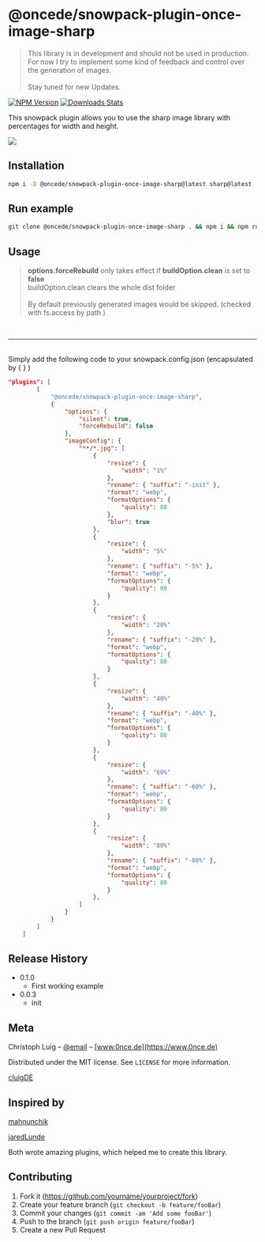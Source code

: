 # @oncede/snowpack-plugin-once-image-sharp
> This library is in development and should not be used in production.<br>
> For now I try to implement some kind of feedback and control over the generation of images.<br><br> Stay tuned for new Updates.

[![NPM Version][npm-image]][npm-url]
[![Downloads Stats][npm-downloads]][npm-url]

This snowpack plugin allows you to use the sharp image library with percentages for width and height.

![](header.png)

## Installation


```sh
npm i -D @oncede/snowpack-plugin-once-image-sharp@latest sharp@latest
```

## Run example


```sh
git clone @oncede/snowpack-plugin-once-image-sharp . && npm i && npm run example
```

## Usage
> <b>options.forceRebuild</b> only takes effect if <b>buildOption.clean</b> is set to <b>false</b> <br>
> buildOption.clean clears the whole dist folder <br><br>
> By default previously generated images would be skipped. (checked with fs.access by path )
<p>
<br>
</p>

***
<p>
<br>
Simply add the following code to your snowpack.config.json (encapsulated by { } )
</p>


```json
"plugins": [
        [
            "@oncede/snowpack-plugin-once-image-sharp",
            {
                "options": {
                    "silent": true,
                    "forceRebuild": false
                },
                "imageConfig": {
                    "**/*.jpg": [
                        {
                            "resize": {
                                "width": "1%"
                            },
                            "rename": { "suffix": "-init" },
                            "format": "webp",
                            "formatOptions": {
                                "quality": 80
                            },
                            "blur": true
                        },
                        {
                            "resize": {
                                "width": "5%"
                            },
                            "rename": { "suffix": "-5%" },
                            "format": "webp",
                            "formatOptions": {
                                "quality": 80
                            }
                        },
                        {
                            "resize": {
                                "width": "20%"
                            },
                            "rename": { "suffix": "-20%" },
                            "format": "webp",
                            "formatOptions": {
                                "quality": 80
                            }
                        },
                        {
                            "resize": {
                                "width": "40%"
                            },
                            "rename": { "suffix": "-40%" },
                            "format": "webp",
                            "formatOptions": {
                                "quality": 80
                            }
                        },
                        {
                            "resize": {
                                "width": "60%"
                            },
                            "rename": { "suffix": "-60%" },
                            "format": "webp",
                            "formatOptions": {
                                "quality": 80
                            }
                        },
                        {
                            "resize": {
                                "width": "80%"
                            },
                            "rename": { "suffix": "-80%" },
                            "format": "webp",
                            "formatOptions": {
                                "quality": 80
                            }
                        },
                    ]
                }
            }
        ]
    ]
```

## Release History

* 0.1.0
    * First working example
* 0.0.3
    * init

## Meta

Christoph Luig – [@email](mailto:c.luig.0nce@gmail.com) – [www.0nce.de](https://www.0nce.de)

Distributed under the MIT license. See ``LICENSE`` for more information.

[cluigDE](https://github.com/cluigDE)

## Inspired by

[mahnunchik](https://github.com/mahnunchik/gulp-responsive/)

[jaredLunde](https://github.com/jaredLunde/snowpack-plugin-resize-images)

Both wrote amazing plugins, which helped me to create this library.


## Contributing

1. Fork it (<https://github.com/yourname/yourproject/fork>)
2. Create your feature branch (`git checkout -b feature/fooBar`)
3. Commit your changes (`git commit -am 'Add some fooBar'`)
4. Push to the branch (`git push origin feature/fooBar`)
5. Create a new Pull Request

<!-- Markdown link & img dfn's -->
[npm-image]: https://img.shields.io/npm/v/@oncede/snowpack-plugin-once-image-sharp.svg?style=flat-square
[npm-url]: https://www.npmjs.com/package/@oncede/snowpack-plugin-once-image-sharp
[npm-downloads]: https://img.shields.io/npm/dm/@oncede/snowpack-plugin-once-image-sharp.svg?style=flat-square
